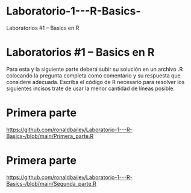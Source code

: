 # Laboratorio-1---R-Basics-
Laboratorios #1 – Basics en R


# Laboratorios #1 – Basics en R

Para esta y la siguiente parte deberá subir su solución en un archivo
.R colocando la pregunta completa como comentario y su respuesta que
considere adecuada.
Escriba el código de R necesario para resolver los siguientes incisos
trate de usar la menor cantidad de líneas posible. 


# Primera parte
https://github.com/ronaldbailey/Laboratorio-1---R-Basics-/blob/main/Primera_parte.R

# Primera parte
https://github.com/ronaldbailey/Laboratorio-1---R-Basics-/blob/main/Segunda_parte.R

